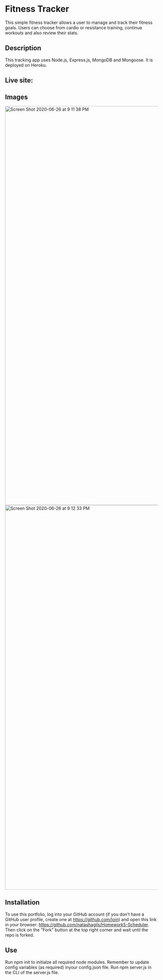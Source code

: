 # Fitness Tracker
This simple fitness tracker allows a user to manage and track their fitness goals. Users can choose from cardio or resistance training, continue workouts and also review their stats. 

## Description 
This tracking app uses Node.js, Express.js, MongoDB and Mongoose. It is deployed on Heroku. 

## Live site: 


## Images

<img width="1310" alt="Screen Shot 2020-06-26 at 9 11 38 PM" src="https://user-images.githubusercontent.com/56641651/85911188-a2875180-b7f1-11ea-9529-0c198ed607bf.png">

<img width="1263" alt="Screen Shot 2020-06-26 at 9 12 33 PM" src="https://user-images.githubusercontent.com/56641651/85911208-c2b71080-b7f1-11ea-9735-588906a86993.png">



## Installation 
To use this portfolio, log into your GitHub account (if you don’t have a GitHub user profile, create one at https://github.com/join) and open this link in your browser: https://github.com/natashagils/Homework5-Scheduler. Then click on the "Fork" button at the top right corner and wait until the repo is forked.


## Use 
Run npm init to initialze all required node modules. Remember to update config variables (as required) inyour config.json file. Run npm server.js in the CLI of the server.js file. 
